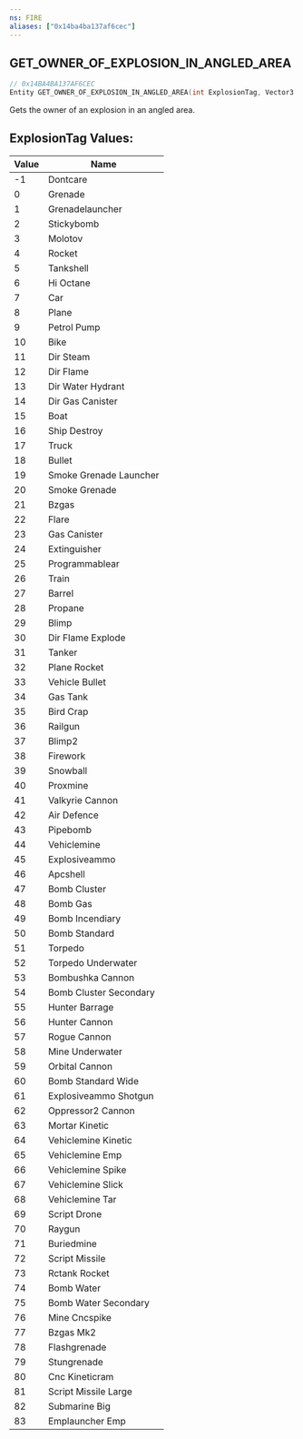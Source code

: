 ```yaml
---
ns: FIRE
aliases: ["0x14ba4ba137af6cec"]
---
```

## GET_OWNER_OF_EXPLOSION_IN_ANGLED_AREA

```c
// 0x14BA4BA137AF6CEC
Entity GET_OWNER_OF_EXPLOSION_IN_ANGLED_AREA(int ExplosionTag, Vector3 Pos1, Vector3 Pos2, float AreaWidth);
```

Gets the owner of an explosion in an angled area.

## ExplosionTag Values:
| Value | Name |
| --- | --- |
| -1 | Dontcare |
| 0 | Grenade |
| 1 | Grenadelauncher |
| 2 | Stickybomb |
| 3 | Molotov |
| 4 | Rocket |
| 5 | Tankshell |
| 6 | Hi Octane |
| 7 | Car |
| 8 | Plane |
| 9 | Petrol Pump |
| 10 | Bike |
| 11 | Dir Steam |
| 12 | Dir Flame |
| 13 | Dir Water Hydrant |
| 14 | Dir Gas Canister |
| 15 | Boat |
| 16 | Ship Destroy |
| 17 | Truck |
| 18 | Bullet |
| 19 | Smoke Grenade Launcher |
| 20 | Smoke Grenade |
| 21 | Bzgas |
| 22 | Flare |
| 23 | Gas Canister |
| 24 | Extinguisher |
| 25 | Programmablear |
| 26 | Train |
| 27 | Barrel |
| 28 | Propane |
| 29 | Blimp |
| 30 | Dir Flame Explode |
| 31 | Tanker |
| 32 | Plane Rocket |
| 33 | Vehicle Bullet |
| 34 | Gas Tank |
| 35 | Bird Crap |
| 36 | Railgun |
| 37 | Blimp2 |
| 38 | Firework |
| 39 | Snowball |
| 40 | Proxmine |
| 41 | Valkyrie Cannon |
| 42 | Air Defence |
| 43 | Pipebomb |
| 44 | Vehiclemine |
| 45 | Explosiveammo |
| 46 | Apcshell |
| 47 | Bomb Cluster |
| 48 | Bomb Gas |
| 49 | Bomb Incendiary |
| 50 | Bomb Standard |
| 51 | Torpedo |
| 52 | Torpedo Underwater |
| 53 | Bombushka Cannon |
| 54 | Bomb Cluster Secondary |
| 55 | Hunter Barrage |
| 56 | Hunter Cannon |
| 57 | Rogue Cannon |
| 58 | Mine Underwater |
| 59 | Orbital Cannon |
| 60 | Bomb Standard Wide |
| 61 | Explosiveammo Shotgun |
| 62 | Oppressor2 Cannon |
| 63 | Mortar Kinetic |
| 64 | Vehiclemine Kinetic |
| 65 | Vehiclemine Emp |
| 66 | Vehiclemine Spike |
| 67 | Vehiclemine Slick |
| 68 | Vehiclemine Tar |
| 69 | Script Drone |
| 70 | Raygun |
| 71 | Buriedmine |
| 72 | Script Missile |
| 73 | Rctank Rocket |
| 74 | Bomb Water |
| 75 | Bomb Water Secondary |
| 76 | Mine Cncspike |
| 77 | Bzgas Mk2 |
| 78 | Flashgrenade |
| 79 | Stungrenade |
| 80 | Cnc Kineticram |
| 81 | Script Missile Large |
| 82 | Submarine Big |
| 83 | Emplauncher Emp |

